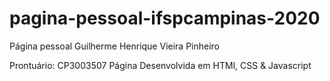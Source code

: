# pagina-pessoal-ifspcampinas-2020
Página pessoal Guilherme Henrique Vieira Pinheiro 

Prontuário: CP3003507
Página Desenvolvida em HTMl, CSS & Javascript
